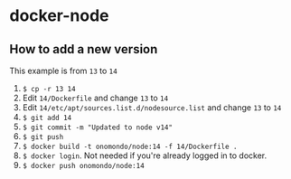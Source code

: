 # docker-node

## How to add a new version

This example is from `13` to `14`

1. `$ cp -r 13 14`
2. Edit `14/Dockerfile` and change `13` to `14`
3. Edit `14/etc/apt/sources.list.d/nodesource.list` and change `13` to `14`
4. `$ git add 14`
5. `$ git commit -m "Updated to node v14"`
6. `$ git push`
7. `$ docker build -t onomondo/node:14 -f 14/Dockerfile .`
8. `$ docker login`. Not needed if you're already logged in to docker.
9. `$ docker push onomondo/node:14`
